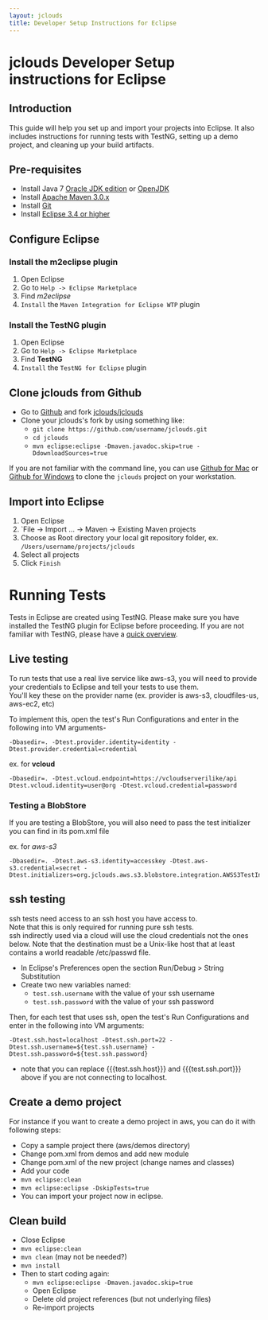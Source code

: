 ```yaml
---
layout: jclouds
title: Developer Setup Instructions for Eclipse
---
```


# jclouds Developer Setup instructions for Eclipse

## Introduction
This guide will help you set up and import your projects into Eclipse. It also includes instructions for running tests with TestNG, setting up a demo project, and cleaning up your build artifacts.

## Pre-requisites
*  Install Java 7 [Oracle JDK edition](http://www.oracle.com/technetwork/java/javase/downloads/index.html) or [OpenJDK](http://openjdk.java.net/install/index.html)
*  Install [Apache Maven 3.0.x](http://maven.apache.org/download.cgi)
*  Install [Git](http://git-scm.com/downloads)
*  Install [Eclipse 3.4 or higher](http://www.eclipse.org/downloads/)


## Configure Eclipse

### Install the m2eclipse plugin
1.  Open Eclipse
2.  Go to `Help -> Eclipse Marketplace`
3.  Find *m2eclipse*
4.  `Install` the `Maven Integration for Eclipse WTP` plugin

### Install the TestNG plugin
1.  Open Eclipse
2.  Go to `Help -> Eclipse Marketplace`
3.  Find **TestNG**
4.  `Install` the `TestNG for Eclipse` plugin

## Clone jclouds from Github

* Go to [Github](https://github.com/) and fork [jclouds/jclouds](https://github.com/jclouds/jclouds)
* Clone your jclouds's fork by using something like:
	* `git clone https://github.com/username/jclouds.git`
	* `cd jclouds`
	* `mvn eclipse:eclipse -Dmaven.javadoc.skip=true -DdownloadSources=true`
	
If you are not familiar with the command line, you can use [Github for Mac](http://mac.github.com/) or [Github for Windows](http://windows.github.com/) to clone the `jclouds` project on your workstation.
	
  	 
## Import into Eclipse
1.  Open Eclipse
2.  `File -> Import … -> Maven -> Existing Maven projects
3.  Choose as Root directory your local git repository folder, ex. `/Users/username/projects/jclouds`
4.  Select all projects
5.  Click `Finish`

# Running Tests

Tests in Eclipse are created using TestNG. Please make sure you have installed the TestNG plugin for Eclipse before proceeding. If you are not familiar with TestNG, please have a [quick overview](http://testng.org/doc/eclipse.html).

## Live testing 

To run tests that use a real live service like aws-s3, you will need to provide your credentials to Eclipse and tell your tests to use them.  
You'll key these on the provider name (ex. provider  is aws-s3, cloudfiles-us, aws-ec2, etc)

To implement this, open the test's Run Configurations and enter in the following into VM arguments-

    -Dbasedir=. -Dtest.provider.identity=identity -Dtest.provider.credential=credential

ex. for **vcloud**

    -Dbasedir=. -Dtest.vcloud.endpoint=https://vcloudserverilike/api Dtest.vcloud.identity=user@org -Dtest.vcloud.credential=password

### Testing a BlobStore

If you are testing a BlobStore, you will also need to pass the test initializer you can find in its pom.xml file

ex. for *aws-s3*

    -Dbasedir=. -Dtest.aws-s3.identity=accesskey -Dtest.aws-s3.credential=secret -Dtest.initializers=org.jclouds.aws.s3.blobstore.integration.AWSS3TestInitializer

## ssh testing

ssh tests need access to an ssh host you have access to.  
Note that this is only required for running pure ssh tests.  
ssh indirectly used via a cloud will use the cloud credentials not the ones below. 
Note that the destination must be a Unix-like host that at least contains a world readable /etc/passwd file.

*  In Eclipse's Preferences open the section Run/Debug > String Substitution
*  Create two new variables named:
	*  `test.ssh.username` with the value of your ssh username
	*  `test.ssh.password` with the value of your ssh password

Then, for each test that uses ssh, open the test's Run Configurations and enter in the following into VM arguments:

    -Dtest.ssh.host=localhost -Dtest.ssh.port=22 -Dtest.ssh.username=${test.ssh.username} -Dtest.ssh.password=${test.ssh.password}

*  note that you can replace {{{test.ssh.host}}} and {{{test.ssh.port}}} above if you are not connecting to localhost.


## Create a demo project

For instance if you want to create a demo project in aws, you can do it with following steps:

*  Copy a sample project there (aws/demos directory) 
*  Change pom.xml from demos and add new module
*  Change pom.xml of the new project (change names and classes)
*  Add your code
*  `mvn eclipse:clean`
*  `mvn eclipse:eclipse -DskipTests=true`
*  You  can import your project now in eclipse.



## Clean build 
  * Close Eclipse
  * `mvn eclipse:clean`
  * `mvn clean` (may not be needed?)
  * `mvn install`
  * Then to start coding again:
    * `mvn eclipse:eclipse -Dmaven.javadoc.skip=true`
    * Open Eclipse
    * Delete old project references (but not underlying files)
    * Re-import projects
